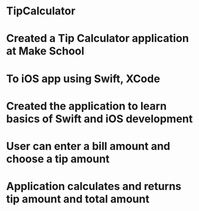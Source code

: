 # TipCalculator

# Created a Tip Calculator application at Make School
# To iOS app using Swift, XCode
# Created the application to learn basics of Swift and iOS development
# User can enter a bill amount and choose a tip amount
# Application calculates and returns tip amount and total amount